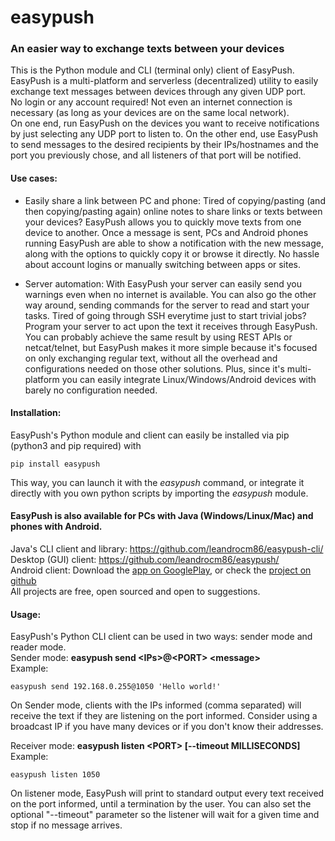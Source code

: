 # easypush
### An easier way to exchange texts between your devices


This is the Python module and CLI (terminal only) client of EasyPush.<br>
EasyPush is a multi-platform and serverless (decentralized) utility to easily exchange text messages between devices through any given UDP port.<br>
No login or any account required! Not even an internet connection is necessary (as long as your devices are on the same local network).<br>
On one end, run EasyPush on the devices you want to receive notifications by just selecting any UDP port to listen to. On the other end, use EasyPush to send messages to the desired recipients by their IPs/hostnames and the port you previously chose, and all listeners of that port will be notified.

#### Use cases:
- Easily share a link between PC and phone:
Tired of copying/pasting (and then copying/pasting again) online notes to share links or texts between your devices?
EasyPush allows you to quickly move texts from one device to another.
Once a message is sent, PCs and Android phones running EasyPush are able to show a notification with the new message, along with the options to quickly copy it or browse it directly. No hassle about account logins or manually switching between apps or sites.

- Server automation:
With EasyPush your server can easily send you warnings even when no internet is available. You can also go the other way around, sending commands for the server to read and start your tasks.
Tired of going through SSH everytime just to start trivial jobs? Program your server to act upon the text it receives through EasyPush. You can probably achieve the same result by using REST APIs or netcat/telnet, but EasyPush makes it more simple because it's focused on only exchanging regular text, without all the overhead and configurations needed on those other solutions. Plus, since it's multi-platform you can easily integrate Linux/Windows/Android devices with barely no configuration needed.

#### Installation:
EasyPush's Python module and client can easily be installed via pip (python3 and pip required) with
```
pip install easypush
```
This way, you can launch it with the *easypush* command, or integrate it directly with you own python scripts by importing the *easypush* module.

#### EasyPush is also available for PCs with Java (Windows/Linux/Mac) and phones with Android.
Java's CLI client and library: https://github.com/leandrocm86/easypush-cli/
Desktop (GUI) client: https://github.com/leandrocm86/easypush/<br>
Android client: Download  the [app on GooglePlay](https://play.google.com/store/apps/details?id=lcm.easypush), or check the [project on github](https://github.com/leandrocm86/easypush-android)<br>
All projects are free, open sourced and open to suggestions.

#### Usage:
EasyPush's Python CLI client can be used in two ways: sender mode and reader mode.<br>
Sender mode: **easypush send \<IPs\>@\<PORT\> \<message\>** <br>
Example:
```
easypush send 192.168.0.255@1050 'Hello world!'
```
On Sender mode, clients with the IPs informed (comma separated) will receive the text if they are listening on the port informed. Consider using a broadcast IP if you have many devices or if you don't know their addresses. <br>

Receiver mode: **easypush listen \<PORT\>  [--timeout MILLISECONDS]** <br>
Example:
```
easypush listen 1050
```
On listener mode, EasyPush will print to standard output every text received on the port informed, until a termination by the user. You can also set the optional "--timeout" parameter so the listener will wait for a given time and stop if no message arrives.<br>
